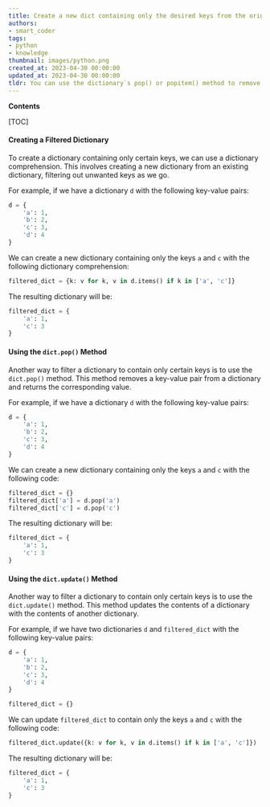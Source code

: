 ```yaml
---
title: Create a new dict containing only the desired keys from the original dict
authors:
- smart_coder
tags:
- python
- knowledge
thumbnail: images/python.png
created_at: 2023-04-30 00:00:00
updated_at: 2023-04-30 00:00:00
tldr: You can use the dictionary`s pop() or popitem() method to remove unwanted keys from the dictionary.
---
```


**Contents**

[TOC]

#### Creating a Filtered Dictionary

To create a dictionary containing only certain keys, we can use a dictionary comprehension. This involves creating a new dictionary from an existing dictionary, filtering out unwanted keys as we go.

For example, if we have a dictionary `d` with the following key-value pairs:

```python
d = {
    'a': 1,
    'b': 2,
    'c': 3,
    'd': 4
}
```

We can create a new dictionary containing only the keys `a` and `c` with the following dictionary comprehension:

```python
filtered_dict = {k: v for k, v in d.items() if k in ['a', 'c']}
```

The resulting dictionary will be:

```python
filtered_dict = {
    'a': 1,
    'c': 3
}
```

#### Using the `dict.pop()` Method

Another way to filter a dictionary to contain only certain keys is to use the `dict.pop()` method. This method removes a key-value pair from a dictionary and returns the corresponding value.

For example, if we have a dictionary `d` with the following key-value pairs:

```python
d = {
    'a': 1,
    'b': 2,
    'c': 3,
    'd': 4
}
```

We can create a new dictionary containing only the keys `a` and `c` with the following code:

```python
filtered_dict = {}
filtered_dict['a'] = d.pop('a')
filtered_dict['c'] = d.pop('c')
```

The resulting dictionary will be:

```python
filtered_dict = {
    'a': 1,
    'c': 3
}
```

#### Using the `dict.update()` Method

Another way to filter a dictionary to contain only certain keys is to use the `dict.update()` method. This method updates the contents of a dictionary with the contents of another dictionary.

For example, if we have two dictionaries `d` and `filtered_dict` with the following key-value pairs:

```python
d = {
    'a': 1,
    'b': 2,
    'c': 3,
    'd': 4
}

filtered_dict = {}
```

We can update `filtered_dict` to contain only the keys `a` and `c` with the following code:

```python
filtered_dict.update({k: v for k, v in d.items() if k in ['a', 'c']})
```

The resulting dictionary will be:

```python
filtered_dict = {
    'a': 1,
    'c': 3
}
```
